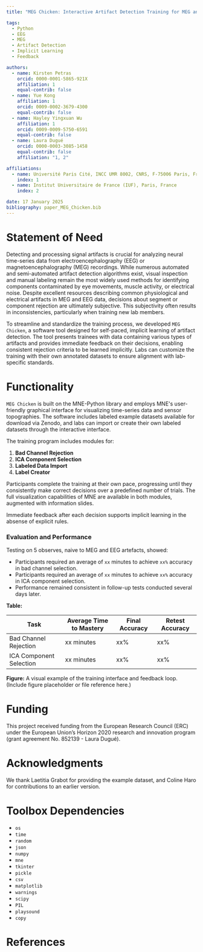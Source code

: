 ```yaml
---
title: "MEG Chicken: Interactive Artifact Detection Training for MEG and EEG data"

tags:
  - Python
  - EEG
  - MEG
  - Artifact Detection
  - Implicit Learning
  - Feedback

authors:
  - name: Kirsten Petras
    orcid: 0000-0001-5865-921X
    affiliation: 1
    equal-contrib: false 
  - name: Yue Kong
    affiliation: 1
    orcid: 0009-0002-3679-4300
    equal-contrib: false
  - name: Hayley Yingxuan Wu
    affiliation: 1
    orcid: 0009-0009-5750-6591
    equal-contrib: false
  - name: Laura Dugué
    orcid: 0000-0003-3085-1458
    equal-contrib: false
    affiliation: "1, 2"

affiliations:
  - name: Université Paris Cité, INCC UMR 8002, CNRS, F-75006 Paris, France
    index: 1
  - name: Institut Universitaire de France (IUF), Paris, France
    index: 2

date: 17 January 2025
bibliography: paper_MEG_Chicken.bib
---
```


# Statement of Need

Detecting and processing signal artifacts is crucial for analyzing neural time-series data from electroencephalography (EEG) or magnetoencephalography (MEG) recordings. While numerous automated and semi-automated artifact detection algorithms exist, visual inspection and manual labeling remain the most widely used methods for identifying components contaminated by eye movements, muscle activity, or electrical noise. Despite excellent resources describing common physiological and electrical artifacts in MEG and EEG data, decisions about segment or component rejection are ultimately subjective. This subjectivity often results in inconsistencies, particularly when training new lab members.

To streamline and standardize the training process, we developed `MEG Chicken`, a software tool designed for self-paced, implicit learning of artifact detection. The tool presents trainees with data containing various types of artifacts and provides immediate feedback on their decisions, enabling consistent rejection criteria to be learned implicitly. Labs can customize the training with their own annotated datasets to ensure alignment with lab-specific standards.

# Functionality

`MEG Chicken` is built on the MNE-Python library and employs MNE's user-friendly graphical interface for visualizing time-series data and sensor topographies. The software includes labeled example datasets available for download via Zenodo, and labs can import or create their own labeled datasets through the interactive interface.

The training program includes modules for:

1. **Bad Channel Rejection**
2. **ICA Component Selection**
3. **Labeled Data Import**
4. **Label Creator**

Participants complete the training at their own pace, progressing until they consistently make correct decisions over a predefined number of trials. The full visualization capabilities of MNE are available in both modules, augmented with information slides.

Immediate feedback after each decision supports implicit learning in the absense of explicit rules.

### Evaluation and Performance

Testing on 5 observes, naive to MEG and EEG artefacts, showed:
- Participants required an average of `xx` minutes to achieve `xx%` accuracy in bad channel selection.
- Participants required an average of `xx` minutes to achieve `xx%` accuracy in ICA component selection.
- Performance remained consistent in follow-up tests conducted several days later.

**Table:**

| Task                  | Average Time to Mastery | Final Accuracy | Retest Accuracy |
|-----------------------|--------------------------|----------------|-----------------|
| Bad Channel Rejection| xx minutes              | xx%            | xx%             |
| ICA Component Selection| xx minutes             | xx%            | xx%             |

**Figure:** A visual example of the training interface and feedback loop. (Include figure placeholder or file reference here.)

# Funding

This project received funding from the European Research Council (ERC) under the European Union’s Horizon 2020 research and innovation program (grant agreement No. 852139 - Laura Dugué).

# Acknowledgments

We thank Laetitia Grabot for providing the example dataset, and Coline Haro for contributions to an earlier version.

# Toolbox Dependencies

- `os`
- `time`
- `random`
- `json`
- `numpy`
- `mne`
- `tkinter`
- `pickle`
- `csv`
- `matplotlib`
- `warnings`
- `scipy`
- `PIL`
- `playsound`
- `copy`

# References
